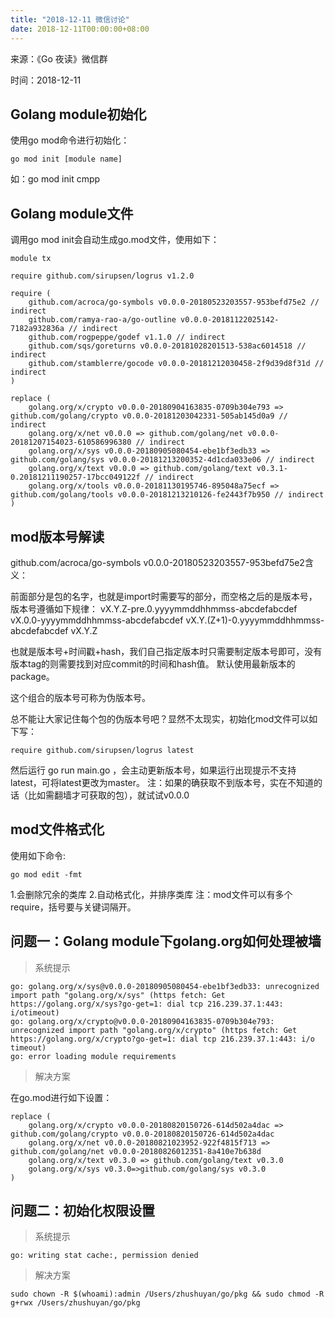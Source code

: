 ```yaml
---
title: "2018-12-11 微信讨论"
date: 2018-12-11T00:00:00+08:00
---
```


来源：《Go 夜读》微信群

时间：2018-12-11

## Golang module初始化
使用go mod命令进行初始化：
```golang
go mod init [module name]
```

如：go mod init cmpp

## Golang module文件
调用go mod init会自动生成go.mod文件，使用如下：

```text
module tx

require github.com/sirupsen/logrus v1.2.0

require (
	github.com/acroca/go-symbols v0.0.0-20180523203557-953befd75e2 // indirect
	github.com/ramya-rao-a/go-outline v0.0.0-20181122025142-7182a932836a // indirect
	github.com/rogpeppe/godef v1.1.0 // indirect
	github.com/sqs/goreturns v0.0.0-20181028201513-538ac6014518 // indirect
	github.com/stamblerre/gocode v0.0.0-20181212030458-2f9d39d8f31d // indirect
)

replace (
	golang.org/x/crypto v0.0.0-20180904163835-0709b304e793 => github.com/golang/crypto v0.0.0-20181203042331-505ab145d0a9 // indirect
	golang.org/x/net v0.0.0 => github.com/golang/net v0.0.0-20181207154023-610586996380 // indirect
	golang.org/x/sys v0.0.0-20180905080454-ebe1bf3edb33 => github.com/golang/sys v0.0.0-20181213200352-4d1cda033e06 // indirect
	golang.org/x/text v0.0.0 => github.com/golang/text v0.3.1-0.20181211190257-17bcc049122f // indirect
	golang.org/x/tools v0.0.0-20181130195746-895048a75ecf => github.com/golang/tools v0.0.0-20181213210126-fe2443f7b950 // indirect
)
```

## mod版本号解读
github.com/acroca/go-symbols v0.0.0-20180523203557-953befd75e2含义：

前面部分是包的名字，也就是import时需要写的部分，而空格之后的是版本号，版本号遵循如下规律：
vX.Y.Z-pre.0.yyyymmddhhmmss-abcdefabcdef
vX.0.0-yyyymmddhhmmss-abcdefabcdef
vX.Y.(Z+1)-0.yyyymmddhhmmss-abcdefabcdef
vX.Y.Z

也就是版本号+时间戳+hash，我们自己指定版本时只需要制定版本号即可，没有版本tag的则需要找到对应commit的时间和hash值。
默认使用最新版本的package。

这个组合的版本号可称为伪版本号。

总不能让大家记住每个包的伪版本号吧？显然不太现实，初始化mod文件可以如下写：

```text
require github.com/sirupsen/logrus latest
```

然后运行 go run main.go ，会主动更新版本号，如果运行出现提示不支持latest，可将latest更改为master。
注：如果的确获取不到版本号，实在不知道的话（比如需翻墙才可获取的包），就试试v0.0.0

## mod文件格式化
使用如下命令:

```golang
go mod edit -fmt
```

1.会删除冗余的类库
2.自动格式化，并排序类库
注：mod文件可以有多个require，括号要与关键词隔开。

## 问题一：Golang module下golang.org如何处理被墙

>系统提示

```text
go: golang.org/x/sys@v0.0.0-20180905080454-ebe1bf3edb33: unrecognized import path "golang.org/x/sys" (https fetch: Get https://golang.org/x/sys?go-get=1: dial tcp 216.239.37.1:443: i/otimeout)
go: golang.org/x/crypto@v0.0.0-20180904163835-0709b304e793: unrecognized import path "golang.org/x/crypto" (https fetch: Get https://golang.org/x/crypto?go-get=1: dial tcp 216.239.37.1:443: i/o timeout)
go: error loading module requirements
```

>解决方案

在go.mod进行如下设置：

```text
replace (
    golang.org/x/crypto v0.0.0-20180820150726-614d502a4dac => github.com/golang/crypto v0.0.0-20180820150726-614d502a4dac
    golang.org/x/net v0.0.0-20180821023952-922f4815f713 => github.com/golang/net v0.0.0-20180826012351-8a410e7b638d
    golang.org/x/text v0.3.0 => github.com/golang/text v0.3.0
    golang.org/x/sys v0.3.0=>github.com/golang/sys v0.3.0
)
```

## 问题二：初始化权限设置
>系统提示

```text
go: writing stat cache:, permission denied
```

>解决方案

```shell
sudo chown -R $(whoami):admin /Users/zhushuyan/go/pkg && sudo chmod -R g+rwx /Users/zhushuyan/go/pkg
```

